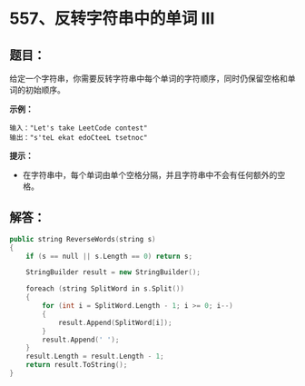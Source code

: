 # 557、反转字符串中的单词 III

## 题目：

给定一个字符串，你需要反转字符串中每个单词的字符顺序，同时仍保留空格和单词的初始顺序。

**示例：**

```
输入："Let's take LeetCode contest"
输出："s'teL ekat edoCteeL tsetnoc"
```

**提示：**

- 在字符串中，每个单词由单个空格分隔，并且字符串中不会有任何额外的空格。

## 解答：

```c++
public string ReverseWords(string s)
{
    if (s == null || s.Length == 0) return s;

    StringBuilder result = new StringBuilder();

    foreach (string SplitWord in s.Split())
    {
        for (int i = SplitWord.Length - 1; i >= 0; i--)  
        {
            result.Append(SplitWord[i]);        
        }
        result.Append(' ');
    }
    result.Length = result.Length - 1;
    return result.ToString();
}
```

